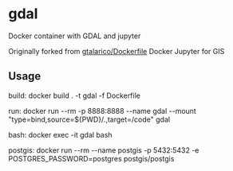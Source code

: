 # gdal
Docker container with GDAL and jupyter

Originally forked from [gtalarico/Dockerfile](https://gist.github.com/gtalarico/b6123596a4247a5e6fa5fb92cd675e84)
Docker Jupyter for GIS

## Usage

build:
	docker build . -t gdal -f Dockerfile

run:
	docker run --rm -p 8888:8888 --name gdal --mount "type=bind,source=${PWD}/.,target=/code" gdal

bash:
	docker exec -it gdal bash

postgis:
	docker run --rm --name postgis -p 5432:5432 -e POSTGRES_PASSWORD=postgres postgis/postgis
